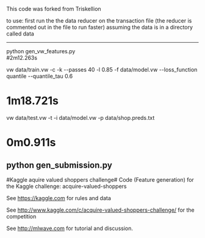 This code was forked from Triskellion

to use:
first run the the data reducer on the transaction file
(the reducer is commented out in the file to run faster) 
assuming the data is in a directory called data

-----------------------------------------------------------------------------------------------
python gen_vw_features.py  
#2m12.263s

vw data/train.vw -c -k --passes 40 -l 0.85 -f data/model.vw --loss_function quantile --quantile_tau 0.6 
# 1m18.721s
vw data/test.vw -t -i data/model.vw -p data/shop.preds.txt
# 0m0.911s

python gen_submission.py
-----------------------------------------------------------------------------------------------
#Kaggle aquire valued shoppers challenge#
Code (Feature generation) for the Kaggle challenge: acquire-valued-shoppers

See https://kaggle.com for rules and data

See http://www.kaggle.com/c/acquire-valued-shoppers-challenge/ for the competition

See http://mlwave.com for tutorial and discussion.

